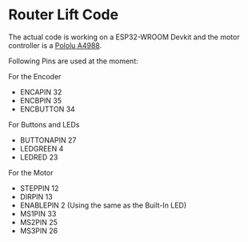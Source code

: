 # Router Lift Code

The actual code is working on a ESP32-WROOM Devkit and the motor controller is a [Pololu A4988](https://www.pololu.com/product/1182).

Following Pins are used at the moment:

For the Encoder
* ENCAPIN 32
* ENCBPIN 35
* ENCBUTTON 34

For Buttons and LEDs
* BUTTONAPIN 27
* LEDGREEN 4
* LEDRED 23

For the Motor
* STEPPIN 12
* DIRPIN 13
* ENABLEPIN 2 (Using the same as the Built-In LED)
* MS1PIN 33
* MS2PIN 25
* MS3PIN 26

